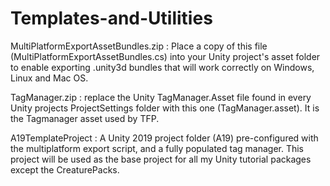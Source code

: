 # Templates-and-Utilities

MultiPlatformExportAssetBundles.zip : Place a copy of this file (MultiPlatformExportAssetBundles.cs) into your Unity project's asset folder to enable exporting .unity3d bundles that will work correctly on Windows, Linux and Mac OS. 

TagManager.zip : replace the Unity TagManager.Asset file found in every Unity projects ProjectSettings folder with this one (TagManager.asset).  It is the Tagmanager asset used by TFP.

A19TemplateProject : A Unity 2019 project folder (A19) pre-configured with the multiplatform export script, and a fully populated tag manager.  This project will be used as the base project for all my Unity tutorial packages except the CreaturePacks.